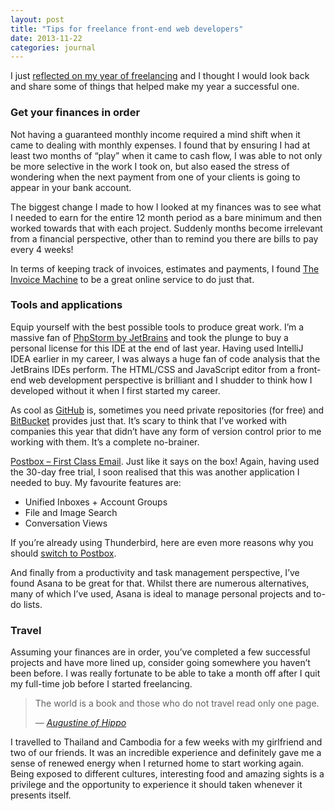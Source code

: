 ```yaml
---
layout: post
title: "Tips for freelance front-end web developers"
date: 2013-11-22
categories: journal
---
```


I just [reflected on my year of freelancing](journal/reflecting-on-a-year-of-freelancing) and I thought I would look back and share some of things that helped make my year a successful one.

### Get your finances in order

Not having a guaranteed monthly income required a mind shift when it came to dealing with monthly expenses. I found that
by ensuring I had at least two months of “play” when it came to cash flow, I was able to not only be more selective in the
work I took on, but also eased the stress of wondering when the next payment from one of your clients is going to appear
in your bank account.

The biggest change I made to how I looked at my finances was to see what I needed to earn for the entire 12 month period
as a bare minimum and then worked towards that with each project. Suddenly months become irrelevant from a financial perspective,
other than to remind you there are bills to pay every 4 weeks!

In terms of keeping track of invoices, estimates and payments, I found [The Invoice Machine](http://invoicemachine.com)
to be a great online service to do just that.

### Tools and applications

Equip yourself with the best possible tools to produce great work. I’m a massive fan of [PhpStorm by JetBrains](http://www.jetbrains.com/phpstorm)
and took the plunge to buy a personal license for this IDE at the end of last year. Having used IntelliJ IDEA earlier in
my career, I was always a huge fan of code analysis that the JetBrains IDEs perform. The HTML/CSS and JavaScript editor
from a front-end web development perspective is brilliant and I shudder to think how I developed without it when I first
started my career.

As cool as [GitHub](http://www.github.com") is, sometimes you need private repositories (for free) and [BitBucket](http://bitbucket.org)
provides just that. It’s scary to think that I’ve worked with companies this year that didn’t have any form of version control
prior to me working with them. It’s a complete no-brainer.

[Postbox – First Class Email](http://www.postbox-inc.com). Just like it says on the box! Again, having used the 30-day free
trial, I soon realised that this was another application I needed to buy. My favourite features are:

* Unified Inboxes + Account Groups
* File and Image Search
* Conversation Views

If you’re already using Thunderbird, here are even more reasons why you should [switch to Postbox](http://www.postbox-inc.com/thunderbird_switch).

And finally from a productivity and task management perspective, I’ve found Asana to be great for that. Whilst there are
numerous alternatives, many of which I’ve used, Asana is ideal to manage personal projects and to-do lists.

### Travel

Assuming your finances are in order, you’ve completed a few successful projects and have more lined up, consider going somewhere
you haven’t been before. I was really fortunate to be able to take a month off after I quit my full-time job before I started
freelancing.

<blockquote>
    <p>The world is a book and those who do not travel read only one page.</p>
    <cite>— <a href="http://www.goodreads.com/quotes/6193-the-world-is-a-book-and-those-who-do-not">Augustine of Hippo</a></cite>
</blockquote>

I travelled to Thailand and Cambodia for a few weeks with my girlfriend and two of our friends. It was an incredible experience
and definitely gave me a sense of renewed energy when I returned home to start working again. Being exposed to different
cultures, interesting food and amazing sights is a privilege and the opportunity to experience it should taken whenever
it presents itself.
